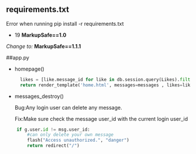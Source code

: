## requirements.txt
Error when running pip install -r requirements.txt
-  19 **MarkupSafe==1.0**
  
_Change to:_ 
**MarkupSafe==1.1.1**

##app.py
- homepage()
  
  ```python
    likes = [like.message_id for like in db.session.query(Likes).filter(Likes.user_id == g.user.id).all()]
    return render_template('home.html', messages=messages , likes=likes)
  ```


- messages_destroy()
  
    Bug:Any login user can delete any message. 

    Fix:Make sure check the message user_id with the current login user_id

```python
    if g.user.id != msg.user_id:
        #can only delete your own message
        flash("Access unauthorized.", "danger")
        return redirect("/")
```

